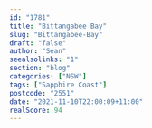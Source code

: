 ```yaml
---
id: "1781"
title: "Bittangabee Bay"
slug: "Bittangabee-Bay"
draft: "false"
author: "Sean"
seealsolinks: "1"
section: "blog"
categories: ["NSW"]
tags: ["Sapphire Coast"]
postcode: "2551"
date: "2021-11-10T22:00:09+11:00"
realScore: 94
---
```

